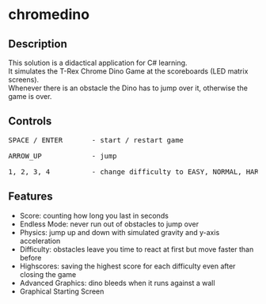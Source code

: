 # chromedino

## Description
This solution is a didactical application for C# learning.<br>
It simulates the T-Rex Chrome Dino Game at the scoreboards (LED matrix screens).<br>
Whenever there is an obstacle the Dino has to jump over it, otherwise the game is over.<br>

## Controls
<pre>
SPACE / ENTER       - start / restart game<br>
ARROW_UP            - jump<br>
1, 2, 3, 4          - change difficulty to EASY, NORMAL, HARD or IMPOSSIBLE
</pre>

## Features
- Score:              counting how long you last in seconds
- Endless Mode:       never run out of obstacles to jump over
- Physics:            jump up and down with simulated gravity and y-axis acceleration
- Difficulty:         obstacles leave you time to react at first but move faster than before
- Highscores:         saving the highest score for each difficulty even after closing the game
- Advanced Graphics:  dino bleeds when it runs against a wall
- Graphical Starting Screen